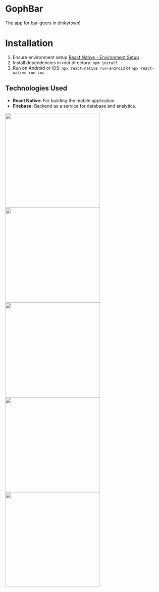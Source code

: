 # GophBar

The app for bar-goers in dinkytown!

# Installation

1. Ensure environment setup [React Native - Environment Setup](https://reactnative.dev/docs/environment-setup)
1. Install dependencies in root directory:
    `npm install`
2. Run on Android or iOS:
    `npx react-native run-android` or
    `npx react-native run-ios`
    
## Technologies Used
- **React Native:** For building the mobile application.
- **Firebase:** Backend as a service for database and analytics.
<img src="https://github.com/user-attachments/assets/a905dc5b-629e-49a0-9957-fa5680999661" width="300" />
<img src="https://github.com/user-attachments/assets/9e256b86-3e3b-4ad3-b1ce-2f12ca9ff70b" width="300" />
<img src="https://github.com/user-attachments/assets/8f152f1f-a18d-4e3d-ae61-d58d839e472c" width="300" />
<img src="https://github.com/user-attachments/assets/08abbaae-2f9a-4eb3-8673-5eb1cb183798" width="300" />
<img src="https://github.com/user-attachments/assets/eeac4f5e-9f71-4752-a69d-1aa5e8019442" width="300" />
